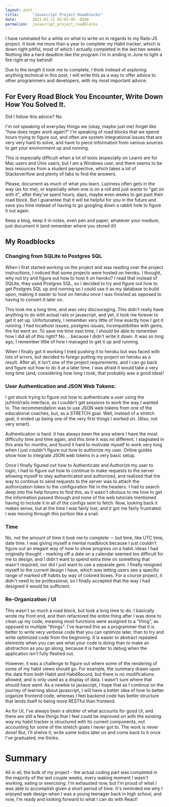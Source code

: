 ```yaml
---
layout: post
title:      "Javascript Project Roadblocks"
date:       2021-03-11 03:07:45 -0500
permalink:  javascript_project_roadblocks
---
```



I have ruminated for a while on what to write on in regards to my Rails-JS project. It took me more than a year to complete my Habit tracker, which is down right pitiful, most of which I actually completed in the last two weeks. Nothing like a hard deadline like the program I'm in ending in June to light a fire right at my behind! 

Due to the length it took me to complete, I think instead of exploring anything technical in this post, I will write this as a way to offer advice to other programmers and developers, with my most important advice:

## For Every Road Block You Encounter, Write Down How You Solved It. 

Did I follow this advice? No.

I'm not speaking of everyday things we (okay, maybe just me) forget like "how does regex work again?" I'm speaking of road blocks that we spend hours trying to figure out, and often are system integrational issues that are very very hard to solve, and have to piece information from various sources to get your environment up and running. 

This is especially difficult when a lot of tools (especially on Learn) are for Mac users and Unix users, but I am a Windows user, and there seems to be less resources from a student perspective, which takes a lot of Stackoverflow and plenty of tabs to find the answers. 

Please, document as much of what you learn. Laziness often gets in the way (as for me), or especially when one is on a roll and just wants to "get on with it", after they've spent hours, days, maybe even weeks to get past their road block. But I guarantee that it will be helpful for you in the future and save you time instead of having to go googling down a rabbit hole to figure it out again. 

Keep a blog, keep it in notes, even pen and paper, whatever your medium, just document it (and remember where you stored it!)


## My Roadblocks


### Changing from SQLite to Postgres SQL

When I first started working on the project and  was reading over the project instructions, I noticed that some projects were hosted on heroku. I thought, why not try and figure out how to host it on heroku? I read that instead of SQLite, they used Postgres SQL, so I decided to try and figure out how to get Postgres SQL up and running so I could use it as my database to build upon, making it easier to host on heroku once I was finished as opposed to having to convert it later on.

This took me a long time, and was very discouraging. This didn't really have anything to do with actual rails or javascript, and yet, it took me forever to get it set up. Unfortunately, I remember very little of how exactly how I got it running. I had localhost issues, postgres issues, incompatibilties with gems, the list went on. To save me time next time, I should be able to remember how I did all of this right? No.... because I didn't write it down. It was so long ago, I remember little of how I managed to get it up and running.

When I finally got it working I tried pushing it to heroku but was faced with lots of errors, but decided to forego putting my project on heroku as a result.  After all, it isn't one of the project requirements, and I can go back and figure out how to do it at a later time. I was afraid it would take a very long time (and, considering how long I took, that probably was a good idea)!

### User Authentication and JSON Web Tokens:

I got stuck trying to figure out how to authenticate a user using the js/html/rails interface, as I couldn't get sessions to work the way I wanted to. The recommendation was to use JSON web tokens from one of the educational coaches, but, as a STRETCH goal. Well, instead of a stretch goal, it ended up being one of the very first things I worked on. (Also, not very smart).

Authentication is hard. It has always been the area where I have the most difficulty time and time again, and this time it was no different. I stagnated in this area for months, and found it hard to motivate myself to work very long when I just couldn't figure out how to authorize my user. Online guides show how to integrate JSON web tokens in a very basic setup. 

Once I finally figured out how to Authenticate and Authorize my user to login, I had to figure out how to continue to make requests to the server allowing myself to stay authenticated and authorized, and realized that the way to continue to send requests to the server was to attach the authorization token to the configuration file in the headers. I had to search deep into the help forums to find this, as it wasn't obvious to me how to get the information passed through and none of the web tutorials mentioned having to include it in all of the configs sent to fetch. Now, looking back it makes sense, but at the time I was fairly lost, and it got me fairly frustrated. I was moving through this portion like a snail.

### Time

No, not the amount of time it took me to complete -- but time, like UTC time, date time. I was giving myself a mental roadblock because I just couldn't figure out an elegant way of how to show progress on a habit. Ideas I had originally thought - marking off a date on a calendar seemed too difficult for me to design, and I didn't want to spend extra time on something that wasn't required, nor did I just want to use a separate gem. I finally resigned myself to the current design I have, which was letting users see a specific range of marked off habits by way of colored boxes. For a course project, it didn't need to be professional, so I finally accepted that the way I had designed it would be sufficient.

### Re-Organization / UI

This wasn't so much a road block, but took a long time to do. I basically wrote my front end, and then refactored the entire thing after I was done to clean up my code, meaning most functions were assigned to a "thing", as opposed to multiple "things". I've learned this as a programmer that it is better to write very verbose code that you can optimize later, than to try and write optimized code from the beginning. It is easier to abstract repeated elements when you can see what your code is doing than to make an abstraction as you go along, because it is harder to debug when the application isn't fully fleshed out.

However, it was a challenge to figure out where some of the rendering of some of my habit views should go. For example, the summary draws upon the data from both Habit and HabitRecord, but there is no modifications allowed, and is only used as a display of data. I wasn't sure where that should have went. As a newbie to javascript, I hope that as I continue on the journey of learning about javascript, I will have a better idea of how to better organize frontend code, whereas I feel backend code has better structure that lends itself to being more RESTful than frontend.

As for UI, I've always been a stickler of what accounts for good UI, and there are still a few things that I feel could be improved on with the existing way my habit tracker is structured with its current components, not accounting for some of the stretch goals I never got to. The work is never done! But, I'll shelve it, write some todos later on and come back to it once I've graduated, me thinks.


# Summary

All in all, the bulk of my project - the actual coding part was completed in the majority of the last couple weeks, every waking moment I wasn't working, eating or exercising. I'm exhausted now, but I'm proud of what I was able to accomplish given a short period of time. It's reminded me why I enjoyed web design when I was a young teenager back in high school, and now, I'm ready and looking forward to what I can do with React!
